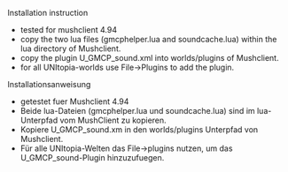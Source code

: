 Installation instruction
- tested for mushclient 4.94
- copy the two lua files (gmcphelper.lua and soundcache.lua) within the lua directory of Mushclient.
- copy the plugin U_GMCP_sound.xml into worlds/plugins of Mushclient.
- for all UNItopia-worlds use File->Plugins to add the plugin.

Installationsanweisung
- getestet fuer Mushclient 4.94
- Beide lua-Dateien (gmcphelper.lua und soundcache.lua) sind im lua-Unterpfad vom MushClient zu kopieren.
- Kopiere U_GMCP_sound.xm in den worlds/plugins Unterpfad von Mushclient.
- Für alle UNItopia-Welten das File->plugins nutzen, um das U_GMCP_sound-Plugin hinzuzufuegen.
